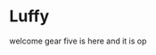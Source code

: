 # Luffy
welcome
gear five is here and it is op 
 
 
 
  
    
              
           
                   
                         
              
                  
        
   
 
